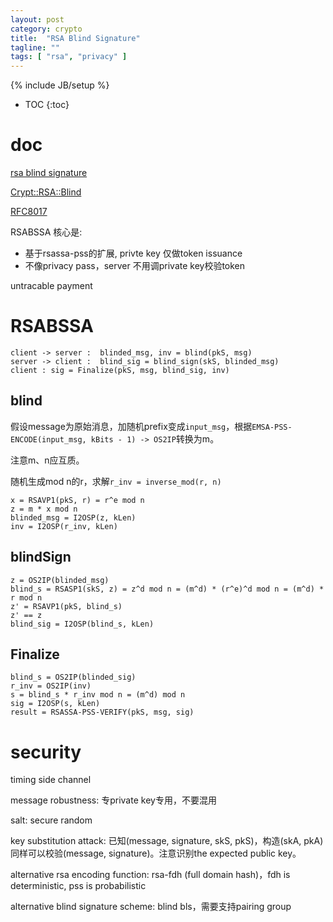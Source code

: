 ```yaml
---
layout: post
category: crypto
title:  "RSA Blind Signature"
tagline: ""
tags: [ "rsa", "privacy" ] 
---
```

{% include JB/setup %}

* TOC
{:toc}

# doc 

[rsa blind signature](https://datatracker.ietf.org/doc/draft-irtf-cfrg-rsa-blind-signatures/)

[Crypt::RSA::Blind](https://metacpan.org/pod/Crypt::RSA::Blind)

[RFC8017](https://tools.ietf.org/html/rfc8017)

RSABSSA 核心是:
- 基于rsassa-pss的扩展, privte key 仅做token issuance
- 不像privacy pass，server 不用调private key校验token

untracable payment

# RSABSSA

    client -> server :  blinded_msg, inv = blind(pkS, msg)
    server -> client :  blind_sig = blind_sign(skS, blinded_msg)
    client : sig = Finalize(pkS, msg, blind_sig, inv)

## blind

假设message为原始消息，加随机prefix变成`input_msg`，根据`EMSA-PSS-ENCODE(input_msg, kBits - 1) -> OS2IP`转换为m。

注意m、n应互质。

随机生成mod n的r，求解`r_inv = inverse_mod(r, n)`

    x = RSAVP1(pkS, r) = r^e mod n 
    z = m * x mod n
    blinded_msg = I2OSP(z, kLen)
    inv = I2OSP(r_inv, kLen)

## blindSign

    z = OS2IP(blinded_msg)
    blind_s = RSASP1(skS, z) = z^d mod n = (m^d) * (r^e)^d mod n = (m^d) * r mod n
    z' = RSAVP1(pkS, blind_s)
    z' == z
    blind_sig = I2OSP(blind_s, kLen)

## Finalize

    blind_s = OS2IP(blinded_sig) 
    r_inv = OS2IP(inv)
    s = blind_s * r_inv mod n = (m^d) mod n
    sig = I2OSP(s, kLen)
    result = RSASSA-PSS-VERIFY(pkS, msg, sig)

# security

timing side channel

message robustness: 专private key专用，不要混用

salt: secure random

key substitution attack: 已知(message, signature, skS, pkS)，构造(skA, pkA)同样可以校验(message, signature)。注意识别the expected public key。

alternative rsa encoding function: rsa-fdh (full domain hash)，fdh is deterministic, pss is probabilistic

alternative blind signature scheme: blind bls，需要支持pairing group
